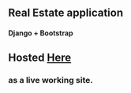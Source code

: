 <h2> Real Estate application </h2>

<h4>Django + Bootstrap</h4>

## Hosted <a href="https://sajilorealestate.com">Here</a> 
### as a live working site. 